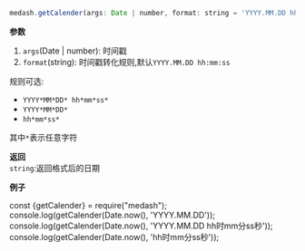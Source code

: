 ```js
medash.getCalender(args: Date | number, format: string = 'YYYY.MM.DD hh:mm:ss')
```


**参数**  
1. `args`(Date | number): 时间戳  
2. `format`(string): 时间戳转化规则,默认`YYYY.MM.DD hh:mm:ss`  

规则可选: 
* `YYYY*MM*DD* hh*mm*ss*`  
* `YYYY*MM*DD*`  
* `hh*mm*ss*`  

其中`*`表示任意字符


**返回**  
`string`:返回格式后的日期        
  
**例子**  

<me-embed>
const {getCalender} = require("medash");
console.log(getCalender(Date.now(), 'YYYY.MM.DD'));
console.log(getCalender(Date.now(), 'YYYY.MM.DD hh时mm分ss秒'));
console.log(getCalender(Date.now(), 'hh时mm分ss秒'));
</me-embed>